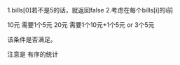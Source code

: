 1.bills[0]若不是5的话，就返回false
2.考虑在每个bills[i]的i前

10元 需要1个5元
20元 需要1个10元+1个5元 or 3个5元

该条件是否满足。

注意是 有序的统计
